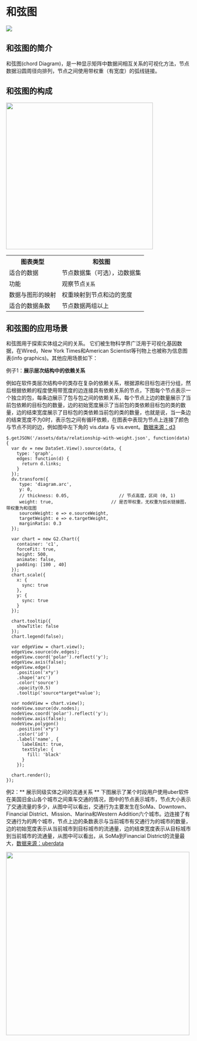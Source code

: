<!--
title: 和弦图
tags:
  - relation
variations:
  - non-ribbon-chord
-->

# 和弦图

<img src="https://zos.alipayobjects.com/rmsportal/wqqqDPsmjjToaWvrNFMY.png" />

## 和弦图的简介

和弦图(chord Diagram)，是一种显示矩阵中数据间相互关系的可视化方法，节点数据沿圆周径向排列，节点之间使用带权重（有宽度）的弧线链接。

## 和弦图的构成

<img class="constitute-img" src="https://zos.alipayobjects.com/rmsportal/djkdEIgCQjeCCqCNwuct.png" width="400px"/>

<table class="struct-table">
  <tr>
    <th>图表类型</th>
    <th>和弦图</th>
  </tr>
  <tr>
    <td>适合的数据</td>
    <td>节点数据集（可选），边数据集</td>
  </tr>
  <tr>
    <td>功能</td>
    <td>观察节点<code>关系</code></td>
  </tr>
  <tr>
    <td>数据与图形的映射</td>
    <td>权重映射到节点和边的宽度</td>
  </tr>
  <tr>
    <td>适合的数据条数</td>
    <td>节点数据两组以上</td>
  </tr>
</table>

<div style="clear: both;"></div>

## 和弦图的应用场景

和弦图用于探索实体组之间的关系。 它们被生物科学界广泛用于可视化基因数据，在Wired，New York Times和American Scientist等刊物上也被称为信息图表(info graphics)。其他应用场景如下：

例子1：**展示层次结构中的依赖关系**

例如在软件类层次结构中的类存在复杂的依赖关系，根据源和目标包进行分组，然后根据依赖的程度使用带宽度的边连接具有依赖关系的节点，下图每个节点表示一个独立的包，每条边展示了包与包之间的依赖关系，每个节点上边的数量展示了当前包依赖的目标包的数量，边的初始宽度展示了当前包的类依赖目标包的类的数量，边的结束宽度展示了目标包的类依赖当前包的类的数量，也就是说，当一条边的结束宽度不为0时，表示包之间有循环依赖，在图表中表现为节点上连接了颜色与节点不同的边，例如图中左下角的 vis.data 与 vis.event。[数据来源：d3](http://bl.ocks.org/mbostock/raw/1046712/0e8c66400c2db4aacc99f935fbb480e2d77fbe19/readme.json)

<div id="c1"></div>

```js-
$.getJSON('/assets/data/relationship-with-weight.json', function(data) {
  var dv = new DataSet.View().source(data, {
    type: 'graph',
    edges: function(d) {
      return d.links;
    }
  });
  dv.transform({
     type: 'diagram.arc',
     y: 0,
     // thickness: 0.05,                   // 节点高度，区间 (0, 1)
     weight: true,                      // 是否带权重，无权重为弧长链接图，带权重为和弦图
     sourceWeight: e => e.sourceWeight,
     targetWeight: e => e.targetWeight,
     marginRatio: 0.3
  });

  var chart = new G2.Chart({
    container: 'c1',
    forceFit: true,
    height: 500,
    animate: false,
    padding: [100 , 40]
  });
  chart.scale({
    x: {
      sync: true
    },
    y: {
      sync: true
    }
  });

  chart.tooltip({
    showTitle: false
  });
  chart.legend(false);

  var edgeView = chart.view();
  edgeView.source(dv.edges);
  edgeView.coord('polar').reflect('y');
  edgeView.axis(false);
  edgeView.edge()
    .position('x*y')
    .shape('arc')
    .color('source')
    .opacity(0.5)
    .tooltip('source*target*value');

  var nodeView = chart.view();
  nodeView.source(dv.nodes);
  nodeView.coord('polar').reflect('y');
  nodeView.axis(false);
  nodeView.polygon()
    .position('x*y')
    .color('id')
    .label('name', {
      labelEmit: true,
      textStyle: {
        fill: 'black'
      }
    });

  chart.render();
});
```


例2：** 展示同级实体之间的流通关系 ** 下图展示了某个时段用户使用uber软件在美国旧金山各个城市之间乘车交通的情况，图中的节点表示城市，节点大小表示了交通流量的多少，从图中可以看出，交通行为主要发生在SoMa、Downtown、Financial District、Mission、Marina和Western Addition六个城市。边连接了有交通行为的两个城市，节点上边的条数表示与当前城市有交通行为的城市的数量，边的初始宽度表示从当前城市到目标城市的流通量，边的结束宽度表示从目标城市到当前城市的流通量，从图中可以看出，从 SoMa到Financial District的流量最大，[数据来源：uberdata](https://twitter.com/uberdata)

<img src="https://zos.alipayobjects.com/rmsportal/IWssILKPItzzYdrsmclc.png" style="width: 500px" />
